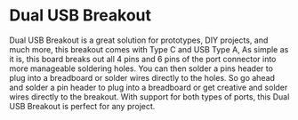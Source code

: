 # Dual USB Breakout

Dual USB Breakout is a great solution for prototypes, DIY projects, and much more, this breakout comes with Type C and USB Type A, As simple as it is, this board breaks out all 4 pins and 6 pins of the port connector into more manageable soldering holes. You can then solder a pins header to plug into a breadboard or solder wires directly to the holes. So go ahead and solder a pin header to plug into a breadboard or get creative and solder wires directly to the breakout. With support for both types of ports, this Dual USB Breakout is perfect for any project.

